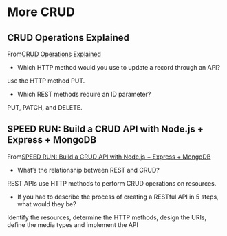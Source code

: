 # More CRUD

## CRUD Operations Explained

From[CRUD Operations Explained](https://medium.com/geekculture/crud-operations-explained-2a44096e9c88)

- Which HTTP method would you use to update a record through an API?

use the HTTP method PUT.

- Which REST methods require an ID parameter?

 PUT, PATCH, and DELETE.

## SPEED RUN: Build a CRUD API with Node.js + Express + MongoDB

From[SPEED RUN: Build a CRUD API with Node.js + Express + MongoDB](https://www.youtube.com/watch?v=EzNcBhSv1Wo)

- What’s the relationship between REST and CRUD?

REST APIs use HTTP methods to perform CRUD operations on resources.

- If you had to describe the process of creating a RESTful API in 5 steps, what would they be?

Identify the resources, determine the HTTP methods, design the URIs, define the media types and implement the API
